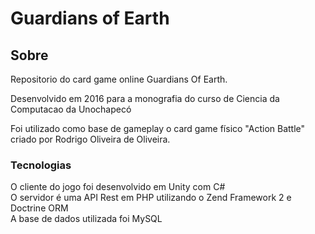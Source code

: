 # Guardians of Earth

## Sobre
Repositorio do card game online Guardians Of Earth.  

Desenvolvido em 2016 para a monografia do curso de Ciencia da Computacao da Unochapecó  

Foi utilizado como base de gameplay o card game físico "Action Battle" criado por Rodrigo Oliveira de Oliveira.  


### Tecnologias
O cliente do jogo foi desenvolvido em Unity com C#  
O servidor é uma API Rest em PHP utilizando o Zend Framework 2 e Doctrine ORM  
A base de dados utilizada foi MySQL  
